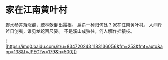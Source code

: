 # 家在江南黄叶村

野水参差落涨痕，疏林欹倒出霜根。
扁舟一棹归何处？家在江南黄叶村。
人间斤斧日创夷，谁见龙蛇百尺姿。
不是溪山成独往，何人解作挂猿枝。

![https://img0.baidu.com/it/u=834720243,1183136056&fm=253&fmt=auto&app=138&f=JPEG?w=179&h=500]()